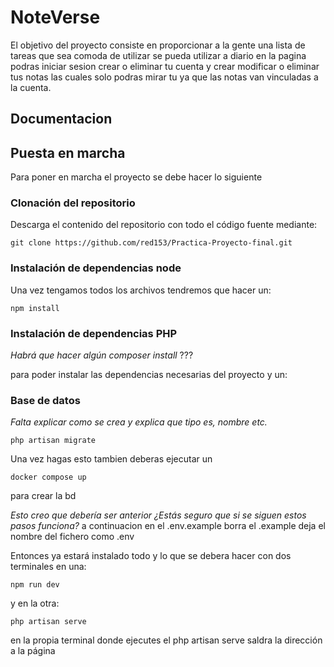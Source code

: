 # NoteVerse

El objetivo del proyecto consiste en proporcionar a  la gente una lista de tareas que sea comoda de utilizar se pueda utilizar a diario
en la pagina podras iniciar sesion crear  o eliminar tu cuenta y crear modificar o eliminar tus notas las cuales solo podras mirar tu ya que las notas van vinculadas a la cuenta.

## Documentacion


## Puesta en marcha

Para poner en marcha el proyecto se debe hacer lo siguiente

### Clonación del repositorio
Descarga el contenido del repositorio con todo el código fuente mediante:
```
git clone https://github.com/red153/Practica-Proyecto-final.git
```

### Instalación de dependencias node
Una vez tengamos todos los archivos tendremos que hacer un:

```
npm install
```
### Instalación de dependencias PHP
*Habrá que hacer algún composer install*
???

para poder instalar las dependencias necesarias del proyecto y un:

### Base de datos
*Falta explicar como se crea y explica que tipo es, nombre etc.*

```
php artisan migrate
```

Una vez hagas esto tambien deberas ejecutar un 
```
docker compose up
```
para crear la bd 

*Esto creo que debería ser anterior ¿Estás seguro que si se siguen estos pasos funciona?*
a continuacion en el .env.example borra el .example  deja el nombre del fichero como .env

Entonces ya estará instalado todo y lo que se debera hacer con dos terminales en una:
```
npm run dev
```
y en la otra:
```
php artisan serve
```
en la propia terminal donde ejecutes el php artisan serve saldra la dirección a la página
